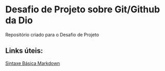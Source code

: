 # Desafio de Projeto sobre Git/Github da Dio
Repositório criado para o Desafio de Projeto

## Links úteis: 
[Sintaxe Básica Markdown](https://www.markdownguide.org/getting-started/)
